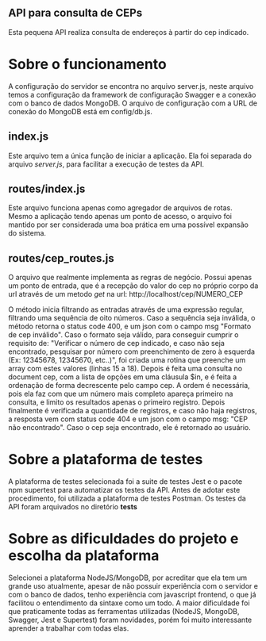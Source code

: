 API para consulta de CEPs
---------------------------

Esta pequena API realiza consulta de endereços à partir do cep indicado.

Sobre o funcionamento
=====================
A configuração do servidor se encontra no arquivo server.js, neste arquivo
temos a configuração da framework de configuração Swagger e a conexão com o
banco de dados MongoDB.
O arquivo de configuração com a URL de conexão do MongoDB está em
config/db.js.

index.js
--------
Este arquivo tem a única função de iniciar a aplicação. Ela foi separada do
arquivo *server.js*, para facilitar a execução de testes da API.

routes/index.js
---------------
Este arquivo funciona apenas como agregador de arquivos de rotas. Mesmo a
aplicação tendo apenas um ponto de acesso, o arquivo foi mantido por ser
considerada uma boa prática em uma possível expansão do sistema.

routes/cep_routes.js
--------------------
O arquivo que realmente implementa as regras de negócio. Possui apenas um
ponto de entrada, que é a recepção do valor do cep no próprio corpo da url
através de um metodo *get* na url: http://localhost/cep/NUMERO_CEP

O método inicia filtrando as entradas através de uma expressão regular,
filtrando uma sequência de oito números. Caso a sequência seja inválida, o
método retorna o status code 400, e um json com o campo msg "Formato de cep
inválido".
Caso o formato seja válido, para conseguir cumprir o requisito de:
"Verificar o número de cep indicado, e caso não seja encontrado, pesquisar
por número com preenchimento de zero à esquerda (Ex: 12345678, 12345670,
etc..)", foi criada uma rotina que preenche um array com estes valores
(linhas 15 a 18).
  Depois é feita uma consulta no document cep, com a lista de opções em uma
  cláusula $in, e é feita a ordenação de forma decrescente pelo campo cep.
  A ordem é necessária, pois ela faz com que um número mais completo
  apareça primeiro na consulta, e limito os resultados apenas o primeiro
  registro.
  Depois finalmente é verificada a quantidade de registros, e caso não haja
  registros, a resposta vem com status code 404 e um json com o campo msg:
  "CEP não encontrado".
  Caso o cep seja encontrado, ele é retornado ao usuário.

Sobre a plataforma de testes
============================
A plataforma de testes selecionada foi a suite de testes Jest e o pacote
npm supertest para automatizar os testes da API. Antes de adotar este
procedimento, foi utilizada a plataforma de testes Postman.
Os testes da API foram arquivados no diretório __tests__ 

Sobre as dificuldades do projeto e escolha da plataforma
========================================================
Selecionei a plataforma NodeJS/MongoDB, por acreditar que ela tem um grande
uso atualmente, apesar de não possuir experiência com o servidor e com o
banco de dados, tenho experiência com javascript frontend, o que já
facilitou o entendimento da sintaxe como um todo.
A maior dificuldade foi que praticamente todas as ferramentas utilizadas
(NodeJS, MongoDB, Swagger, Jest e Supertest) foram novidades, porém foi
muito interessante aprender a trabalhar com todas elas.



